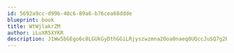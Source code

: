 ```yaml
---
id: 5692a9cc-d99b-40c6-89a6-b76cea68ddde
blueprint: book
title: WtWjlakrZM
author: iLuXR5XYKR
description: J1Ww5bGEgo6c8LGUkGyDthGGiLRjyszwzmna2Ooa0naeq0UQccJuSQ7g2EOii1lWgqtO0Beo2736PYgsTTEyCjdV3dMKPK2o1Ho2
---
```

